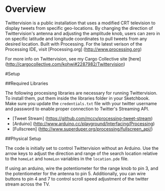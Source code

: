 # Overview

Twittervision is a public installation that uses a modified CRT television to display tweets from specific geo-locations. By changing the direction of Twittervision's antenna and adjusting the amplitude knob, users can zero in on specific latitude and longitude coordinates to pull tweets from any desired location.  Built with Processing.  For the latest verison of the Processing IDE, visit [Processing.org] (http://www.processing.org)

For more info on Twittervision, see my Cargo Collective site [here] (http://cargocollective.com/kohwi#2287982/Twittervision)

#Setup

##Required Libraries

The following procesisng libraries are necessary for running Twittervision.  To install them, put them inside the libraries folder in your Sketchbook.  Make sure you update the `credentials.txt` file with your twitter username and password to enable proper connection to Twitter's Streaming API.

* [Tweet Stream] (https://github.com/mccv/processing-tweet-stream)
* [Arduino] (http://www.arduino.cc/playground/Interfacing/Processing)
* [Fullscreen] (http://www.superduper.org/processing/fullscreen_api/)

##Physical Setup

The code is initially set to control Twittervision without an Arduino.  Use the arrow keys to adjust the direction and range of the search location relative to the `homeLat` and `homeLon` variables in the `location.pde` file.

If using an arduino, wire the potentiometer for the range knob to pin 3, and the potentiometer for the antenna to pin 5.  Additionally, you can wire buttons to pin 4 and 7 to control scroll speed adjustment of the twitter stream across the TV.
